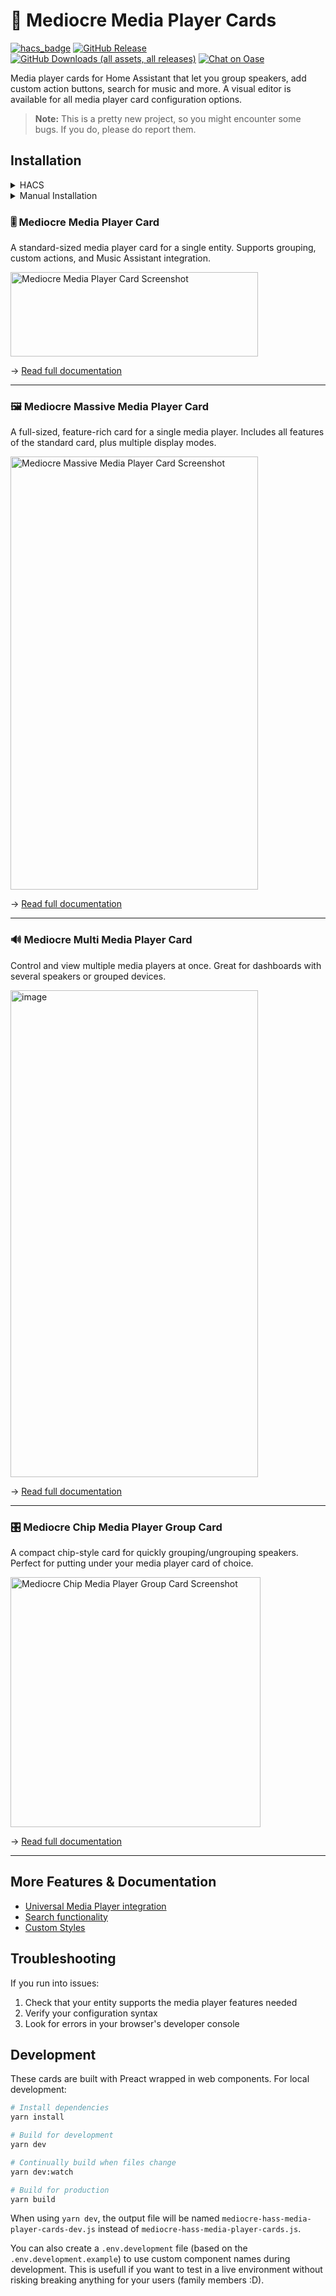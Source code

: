 # 🎵 Mediocre Media Player Cards

[![hacs_badge](https://img.shields.io/badge/HACS-Custom-orange.svg)](https://github.com/custom-components/hacs)
[![GitHub Release](https://img.shields.io/github/v/release/antontanderup/mediocre-hass-media-player-cards?color=blue)](https://github.com/antontanderup/mediocre-hass-media-player-cards/releases)
[![GitHub Downloads (all assets, all releases)](https://img.shields.io/github/downloads/antontanderup/mediocre-hass-media-player-cards/total)](https://github.com/antontanderup/mediocre-hass-media-player-cards/releases)
[![Chat on Oase](<https://img.shields.io/badge/Chat-Oase-lightblue?color=rgb(74%20196%20169)>)](https://oase.app/oase/8414e128-52fe-42c7-b7c8-789fd0930a3e/join/cfdc211d-eb53-4cef-af62-2d1c4642a180)


Media player cards for Home Assistant that let you group speakers, add custom action buttons, search for music and more. A visual editor is available for all media player card configuration options.

> **Note:** This is a pretty new project, so you might encounter some bugs. If you do, please do report them.

## Installation

<details>
<summary>HACS</summary>

1. Open HACS in your Home Assistant instance
2. Click the three dots in the top right corner
3. Select "Custom repositories"
4. Add `antontanderup/mediocre-hass-media-player-cards` as a repository
5. Set category to "Dashboard"
6. Click "Add"
7. Search for "Mediocre Hass Media Player Cards"
8. Install it and reload your browser

</details>

<details>
<summary>Manual Installation</summary>

1. Grab the latest release from the [releases page](https://github.com/antontanderup/mediocre-hass-media-player-cards/releases)
2. Copy the JavaScript file to your `www/` directory in your Home Assistant setup
3. Add the resource to your Lovelace config:

```yaml
resources:
	- url: /local/mediocre-media-player-card.js
		type: module
```

4. Refresh your browser

</details>


### 🎚️ Mediocre Media Player Card

A standard-sized media player card for a single entity. Supports grouping, custom actions, and Music Assistant integration.

<img width="396" height="135" alt="Mediocre Media Player Card Screenshot" src="https://github.com/user-attachments/assets/443cbfb0-7cf9-4941-b909-360693266aab" />

→ [Read full documentation](./docs/mediocre-media-player-card.md)

---

### 🖼️ Mediocre Massive Media Player Card

A full-sized, feature-rich card for a single media player. Includes all features of the standard card, plus multiple display modes.

<img width="396" height="693" alt="Mediocre Massive Media Player Card Screenshot" src="https://github.com/user-attachments/assets/69afbcef-356a-460e-9779-2102f5747695" />

→ [Read full documentation](./docs/mediocre-massive-media-player-card.md)

---

### 🔊 Mediocre Multi Media Player Card

Control and view multiple media players at once. Great for dashboards with several speakers or grouped devices.

<img width="396" height="779" alt="image" src="https://github.com/user-attachments/assets/ee38fc29-8516-404e-bd72-0781bb9696b4" />

→ [Read full documentation](./docs/mediocre-multi-media-player-card.md)

---

### 🎛️ Mediocre Chip Media Player Group Card

A compact chip-style card for quickly grouping/ungrouping speakers. Perfect for putting under your media player card of choice.

<img src="https://github.com/user-attachments/assets/96d2691c-e636-432a-87d9-f7dc33570ea6" width="400px" alt="Mediocre Chip Media Player Group Card Screenshot" />

→ [Read full documentation](./docs/mediocre-chip-media-player-group-card.md)

---

## More Features & Documentation

- [Universal Media Player integration](./docs/README_UMP.md)
- [Search functionality](./docs/README_SEARCH.md)
- [Custom Styles](./docs/README_STYLING.md)

## Troubleshooting

If you run into issues:

1. Check that your entity supports the media player features needed
2. Verify your configuration syntax
3. Look for errors in your browser's developer console

## Development

These cards are built with Preact wrapped in web components. For local development:

```bash
# Install dependencies
yarn install

# Build for development
yarn dev

# Continually build when files change
yarn dev:watch

# Build for production
yarn build
```

When using `yarn dev`, the output file will be named `mediocre-hass-media-player-cards-dev.js` instead of `mediocre-hass-media-player-cards.js`.

You can also create a `.env.development` file (based on the `.env.development.example`) to use custom component names during development. This is usefull if you want to test in a live environment without risking breaking anything for your users (family members :D).
